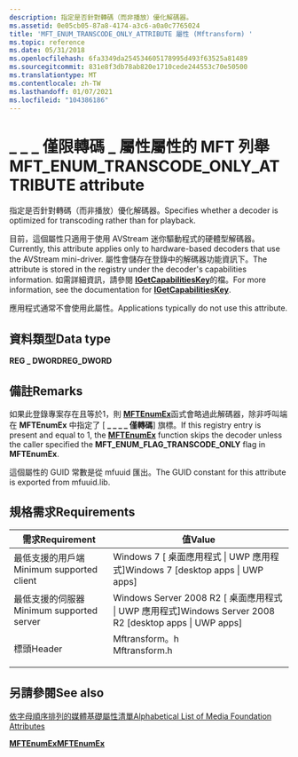 ```yaml
---
description: 指定是否針對轉碼（而非播放）優化解碼器。
ms.assetid: 0e05cb05-87a8-4174-a3c6-a0a0c7765024
title: 'MFT_ENUM_TRANSCODE_ONLY_ATTRIBUTE 屬性 (Mftransform) '
ms.topic: reference
ms.date: 05/31/2018
ms.openlocfilehash: 6fa3349da254534605178995d493f63525a81489
ms.sourcegitcommit: 831e8f3db78ab820e1710cede244553c70e50500
ms.translationtype: MT
ms.contentlocale: zh-TW
ms.lasthandoff: 01/07/2021
ms.locfileid: "104386186"
---
```

# <a name="mft_enum_transcode_only_attribute-attribute"></a><span data-ttu-id="f0771-103">\_ \_ \_ 僅限轉碼 \_ 屬性屬性的 MFT 列舉</span><span class="sxs-lookup"><span data-stu-id="f0771-103">MFT\_ENUM\_TRANSCODE\_ONLY\_ATTRIBUTE attribute</span></span>

<span data-ttu-id="f0771-104">指定是否針對轉碼（而非播放）優化解碼器。</span><span class="sxs-lookup"><span data-stu-id="f0771-104">Specifies whether a decoder is optimized for transcoding rather than for playback.</span></span>

<span data-ttu-id="f0771-105">目前，這個屬性只適用于使用 AVStream 迷你驅動程式的硬體型解碼器。</span><span class="sxs-lookup"><span data-stu-id="f0771-105">Currently, this attribute applies only to hardware-based decoders that use the AVStream mini-driver.</span></span> <span data-ttu-id="f0771-106">屬性會儲存在登錄中的解碼器功能資訊下。</span><span class="sxs-lookup"><span data-stu-id="f0771-106">The attribute is stored in the registry under the decoder's capabilities information.</span></span> <span data-ttu-id="f0771-107">如需詳細資訊，請參閱 [**IGetCapabilitiesKey**](/windows/win32/api/strmif/nn-strmif-igetcapabilitieskey)的檔。</span><span class="sxs-lookup"><span data-stu-id="f0771-107">For more information, see the documentation for [**IGetCapabilitiesKey**](/windows/win32/api/strmif/nn-strmif-igetcapabilitieskey).</span></span>

<span data-ttu-id="f0771-108">應用程式通常不會使用此屬性。</span><span class="sxs-lookup"><span data-stu-id="f0771-108">Applications typically do not use this attribute.</span></span>

## <a name="data-type"></a><span data-ttu-id="f0771-109">資料類型</span><span class="sxs-lookup"><span data-stu-id="f0771-109">Data type</span></span>

<span data-ttu-id="f0771-110">**REG \_ DWORD**</span><span class="sxs-lookup"><span data-stu-id="f0771-110">**REG\_DWORD**</span></span>

## <a name="remarks"></a><span data-ttu-id="f0771-111">備註</span><span class="sxs-lookup"><span data-stu-id="f0771-111">Remarks</span></span>

<span data-ttu-id="f0771-112">如果此登錄專案存在且等於1，則 [**MFTEnumEx**](/windows/desktop/api/mfapi/nf-mfapi-mftenumex)函式會略過此解碼器，除非呼叫端在 **MFTEnumEx** 中指定了 [ **\_ \_ \_ \_ 僅轉碼**] 旗標。</span><span class="sxs-lookup"><span data-stu-id="f0771-112">If this registry entry is present and equal to 1, the [**MFTEnumEx**](/windows/desktop/api/mfapi/nf-mfapi-mftenumex) function skips the decoder unless the caller specified the **MFT\_ENUM\_FLAG\_TRANSCODE\_ONLY** flag in **MFTEnumEx**.</span></span>

<span data-ttu-id="f0771-113">這個屬性的 GUID 常數是從 mfuuid 匯出。</span><span class="sxs-lookup"><span data-stu-id="f0771-113">The GUID constant for this attribute is exported from mfuuid.lib.</span></span>

## <a name="requirements"></a><span data-ttu-id="f0771-114">規格需求</span><span class="sxs-lookup"><span data-stu-id="f0771-114">Requirements</span></span>



| <span data-ttu-id="f0771-115">需求</span><span class="sxs-lookup"><span data-stu-id="f0771-115">Requirement</span></span> | <span data-ttu-id="f0771-116">值</span><span class="sxs-lookup"><span data-stu-id="f0771-116">Value</span></span> |
|-------------------------------------|------------------------------------------------------------------------------------------|
| <span data-ttu-id="f0771-117">最低支援的用戶端</span><span class="sxs-lookup"><span data-stu-id="f0771-117">Minimum supported client</span></span><br/> | <span data-ttu-id="f0771-118">Windows 7 \[ 桌面應用程式 \| UWP 應用程式\]</span><span class="sxs-lookup"><span data-stu-id="f0771-118">Windows 7 \[desktop apps \| UWP apps\]</span></span><br/>                                        |
| <span data-ttu-id="f0771-119">最低支援的伺服器</span><span class="sxs-lookup"><span data-stu-id="f0771-119">Minimum supported server</span></span><br/> | <span data-ttu-id="f0771-120">Windows Server 2008 R2 \[ 桌面應用程式 \| UWP 應用程式\]</span><span class="sxs-lookup"><span data-stu-id="f0771-120">Windows Server 2008 R2 \[desktop apps \| UWP apps\]</span></span><br/>                           |
| <span data-ttu-id="f0771-121">標頭</span><span class="sxs-lookup"><span data-stu-id="f0771-121">Header</span></span><br/>                   | <dl> <span data-ttu-id="f0771-122"><dt>Mftransform。h</dt></span><span class="sxs-lookup"><span data-stu-id="f0771-122"><dt>Mftransform.h</dt></span></span> </dl> |



## <a name="see-also"></a><span data-ttu-id="f0771-123">另請參閱</span><span class="sxs-lookup"><span data-stu-id="f0771-123">See also</span></span>

<dl> <dt>

[<span data-ttu-id="f0771-124">依字母順序排列的媒體基礎屬性清單</span><span class="sxs-lookup"><span data-stu-id="f0771-124">Alphabetical List of Media Foundation Attributes</span></span>](alphabetical-list-of-media-foundation-attributes.md)
</dt> <dt>

[<span data-ttu-id="f0771-125">**MFTEnumEx**</span><span class="sxs-lookup"><span data-stu-id="f0771-125">**MFTEnumEx**</span></span>](/windows/desktop/api/mfapi/nf-mfapi-mftenumex)
</dt> </dl>

 

 
